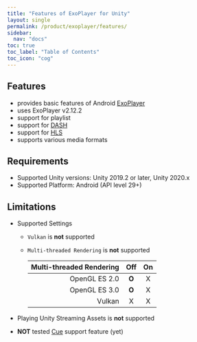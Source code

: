 ```yaml
---
title: "Features of ExoPlayer for Unity"
layout: single
permalink: /product/exoplayer/features/
sidebar:
  nav: "docs"
toc: true
toc_label: "Table of Contents"
toc_icon: "cog"
---
```


## Features

- provides basic features of Android [ExoPlayer](https://exoplayer.dev/)
- uses ExoPlayer v2.12.2
- support for playlist
- support for [DASH](https://exoplayer.dev/dash.html)
- support for [HLS](https://exoplayer.dev/hls.html)
- supports various media formats



## Requirements
- Supported Unity versions: Unity 2019.2 or later, Unity 2020.x
- Supported Platform: Android (API level 29+)


## Limitations

- Supported Settings
  - `Vulkan` is **not** supported
  - `Multi-threaded Rendering` is **not** supported

      | Multi-threaded Rendering | Off | On |
      |--:|:--:|:--:|
      | OpenGL ES 2.0 | **O** | X |
      | OpenGL ES 3.0 | **O** | X |
      | Vulkan | X | X |

- Playing Unity Streaming Assets is **not** supported

- **NOT** tested [Cue](https://exoplayer.dev/doc/reference/com/google/android/exoplayer2/text/Cue.html) support feature (yet)


